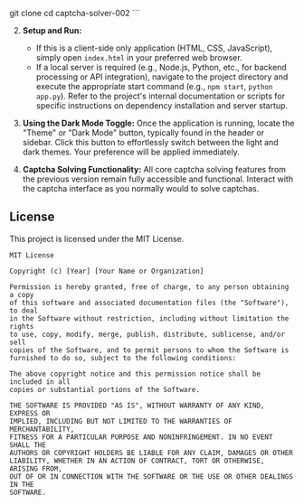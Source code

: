 git clone <repository-url>
    cd captcha-solver-002
    ```

2.  **Setup and Run:**
    *   If this is a client-side only application (HTML, CSS, JavaScript), simply open `index.html` in your preferred web browser.
    *   If a local server is required (e.g., Node.js, Python, etc., for backend processing or API integration), navigate to the project directory and execute the appropriate start command (e.g., `npm start`, `python app.py`). Refer to the project's internal documentation or scripts for specific instructions on dependency installation and server startup.

3.  **Using the Dark Mode Toggle:**
    Once the application is running, locate the "Theme" or "Dark Mode" button, typically found in the header or sidebar. Click this button to effortlessly switch between the light and dark themes. Your preference will be applied immediately.

4.  **Captcha Solving Functionality:**
    All core captcha solving features from the previous version remain fully accessible and functional. Interact with the captcha interface as you normally would to solve captchas.

## License

This project is licensed under the MIT License.

```
MIT License

Copyright (c) [Year] [Your Name or Organization]

Permission is hereby granted, free of charge, to any person obtaining a copy
of this software and associated documentation files (the "Software"), to deal
in the Software without restriction, including without limitation the rights
to use, copy, modify, merge, publish, distribute, sublicense, and/or sell
copies of the Software, and to permit persons to whom the Software is
furnished to do so, subject to the following conditions:

The above copyright notice and this permission notice shall be included in all
copies or substantial portions of the Software.

THE SOFTWARE IS PROVIDED "AS IS", WITHOUT WARRANTY OF ANY KIND, EXPRESS OR
IMPLIED, INCLUDING BUT NOT LIMITED TO THE WARRANTIES OF MERCHANTABILITY,
FITNESS FOR A PARTICULAR PURPOSE AND NONINFRINGEMENT. IN NO EVENT SHALL THE
AUTHORS OR COPYRIGHT HOLDERS BE LIABLE FOR ANY CLAIM, DAMAGES OR OTHER
LIABILITY, WHETHER IN AN ACTION OF CONTRACT, TORT OR OTHERWISE, ARISING FROM,
OUT OF OR IN CONNECTION WITH THE SOFTWARE OR THE USE OR OTHER DEALINGS IN THE
SOFTWARE.